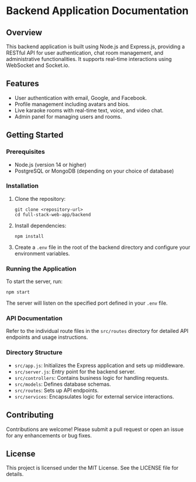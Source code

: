 # Backend Application Documentation

## Overview
This backend application is built using Node.js and Express.js, providing a RESTful API for user authentication, chat room management, and administrative functionalities. It supports real-time interactions using WebSocket and Socket.io.

## Features
- User authentication with email, Google, and Facebook.
- Profile management including avatars and bios.
- Live karaoke rooms with real-time text, voice, and video chat.
- Admin panel for managing users and rooms.

## Getting Started

### Prerequisites
- Node.js (version 14 or higher)
- PostgreSQL or MongoDB (depending on your choice of database)

### Installation
1. Clone the repository:
   ```
   git clone <repository-url>
   cd full-stack-web-app/backend
   ```

2. Install dependencies:
   ```
   npm install
   ```

3. Create a `.env` file in the root of the backend directory and configure your environment variables.

### Running the Application
To start the server, run:
```
npm start
```
The server will listen on the specified port defined in your `.env` file.

### API Documentation
Refer to the individual route files in the `src/routes` directory for detailed API endpoints and usage instructions.

### Directory Structure
- `src/app.js`: Initializes the Express application and sets up middleware.
- `src/server.js`: Entry point for the backend server.
- `src/controllers`: Contains business logic for handling requests.
- `src/models`: Defines database schemas.
- `src/routes`: Sets up API endpoints.
- `src/services`: Encapsulates logic for external service interactions.

## Contributing
Contributions are welcome! Please submit a pull request or open an issue for any enhancements or bug fixes.

## License
This project is licensed under the MIT License. See the LICENSE file for details.